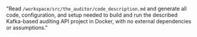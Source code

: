 "Read `/workspace/src/the_auditor/code_description.md` and generate all code, configuration, and setup needed to build and run the described Kafka-based auditing API project in Docker, with no external dependencies or assumptions."